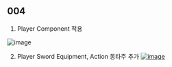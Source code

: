 ## 004

1. Player Component 적용

![image](https://github.com/HanYooTae/MonsterQuest/assets/41534351/05348e86-aaf8-4db1-838b-1907f0f0c745)


2. Player Sword Equipment, Action 몽타주 추가
[![image](https://github.com/HanYooTae/MonsterQuest/assets/41534351/abec1ebc-9527-427d-9b78-9744469ad90d)](https://youtu.be/fXVx9XieLGU)
